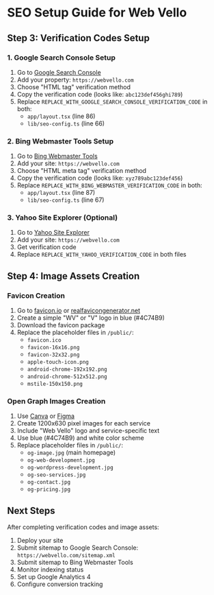 # SEO Setup Guide for Web Vello

## Step 3: Verification Codes Setup

### 1. Google Search Console Setup
1. Go to [Google Search Console](https://search.google.com/search-console)
2. Add your property: `https://webvello.com`
3. Choose "HTML tag" verification method
4. Copy the verification code (looks like: `abc123def456ghi789`)
5. Replace `REPLACE_WITH_GOOGLE_SEARCH_CONSOLE_VERIFICATION_CODE` in both:
   - `app/layout.tsx` (line 86)
   - `lib/seo-config.ts` (line 66)

### 2. Bing Webmaster Tools Setup
1. Go to [Bing Webmaster Tools](https://www.bing.com/webmasters)
2. Add your site: `https://webvello.com`
3. Choose "HTML meta tag" verification method
4. Copy the verification code (looks like: `xyz789abc123def456`)
5. Replace `REPLACE_WITH_BING_WEBMASTER_VERIFICATION_CODE` in both:
   - `app/layout.tsx` (line 87)
   - `lib/seo-config.ts` (line 67)

### 3. Yahoo Site Explorer (Optional)
1. Go to [Yahoo Site Explorer](https://siteexplorer.search.yahoo.com)
2. Add your site: `https://webvello.com`
3. Get verification code
4. Replace `REPLACE_WITH_YAHOO_VERIFICATION_CODE` in both files

## Step 4: Image Assets Creation

### Favicon Creation
1. Go to [favicon.io](https://favicon.io) or [realfavicongenerator.net](https://realfavicongenerator.net)
2. Create a simple "WV" or "V" logo in blue (#4C74B9)
3. Download the favicon package
4. Replace the placeholder files in `/public/`:
   - `favicon.ico`
   - `favicon-16x16.png`
   - `favicon-32x32.png`
   - `apple-touch-icon.png`
   - `android-chrome-192x192.png`
   - `android-chrome-512x512.png`
   - `mstile-150x150.png`

### Open Graph Images Creation
1. Use [Canva](https://canva.com) or [Figma](https://figma.com)
2. Create 1200x630 pixel images for each service
3. Include "Web Vello" logo and service-specific text
4. Use blue (#4C74B9) and white color scheme
5. Replace placeholder files in `/public/`:
   - `og-image.jpg` (main homepage)
   - `og-web-development.jpg`
   - `og-wordpress-development.jpg`
   - `og-seo-services.jpg`
   - `og-contact.jpg`
   - `og-pricing.jpg`

## Next Steps
After completing verification codes and image assets:
1. Deploy your site
2. Submit sitemap to Google Search Console: `https://webvello.com/sitemap.xml`
3. Submit sitemap to Bing Webmaster Tools
4. Monitor indexing status
5. Set up Google Analytics 4
6. Configure conversion tracking

